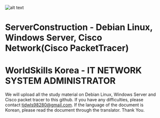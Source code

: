 
![alt text](http://hrdc.hrdkorea.or.kr/hrdc/upload/image/20130908/475426.jpg)
# ServerConstruction - Debian Linux, Windows Server, Cisco Network(Cisco PacketTracer)
# WorldSkills Korea - IT NETWORK SYSTEM ADMINISTRATOR
We will upload all the study material on Debian Linux, Windows Server and Cisco packet tracer to this github. If you have any difficulties, please contact tjdwls98280@gmail.com.
If the language of the document is Korean, please read the document through the translator.
Thank You.
